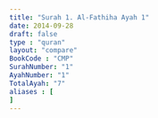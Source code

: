 ```yaml
---
title: "Surah 1. Al-Fathiha Ayah 1"
date: 2014-09-28
draft: false
type : "quran"
layout: "compare"
BookCode : "CMP"
SurahNumber: "1"
AyahNumber: "1"
TotalAyah: "7"
aliases : [
]
---
```

